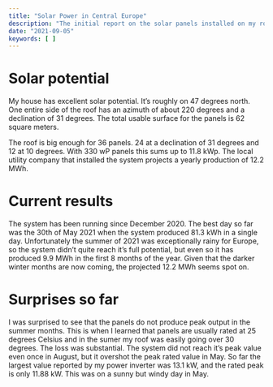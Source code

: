 ```yaml
---
title: "Solar Power in Central Europe"
description: "The initial report on the solar panels installed on my roof"
date: "2021-09-05"
keywords: [ ]
---
```

# Solar potential

My house has excellent solar potential. It’s roughly on 47 degrees north. One entire side of the
roof has an azimuth of about 220 degrees and a declination of 31 degrees. The total usable surface
for the panels is 62 square meters.

The roof is big enough for 36 panels. 24 at a declination of 31 degrees and 12 at 10 degrees. With
330 wP panels this sums up to 11.8 kWp. The local utility company that installed the system projects
a yearly production of 12.2 MWh.

# Current results

The system has been running since December 2020. The best day so far was the 30th of May 2021 when
the system produced 81.3 kWh in a single day. Unfortunately the summer of 2021 was exceptionally
rainy for Europe, so the system didn’t quite reach it’s full potential, but even so it has produced
9.9 MWh in the first 8 months of the year. Given that the darker winter months are now coming, the
projected 12.2 MWh seems spot on.

# Surprises so far

I was surprised to see that the panels do not produce peak output in the summer months. This is when
I learned that panels are usually rated at 25 degrees Celsius and in the sumer my roof was easily
going over 30 degrees. The loss was substantial. The system did not reach it’s peak value even once
in August, but it overshot the peak rated value in May. So far the largest value reported by my
power inverter was 13.1 kW, and the rated peak is only 11.88 kW. This was on a sunny but windy day
in May.

